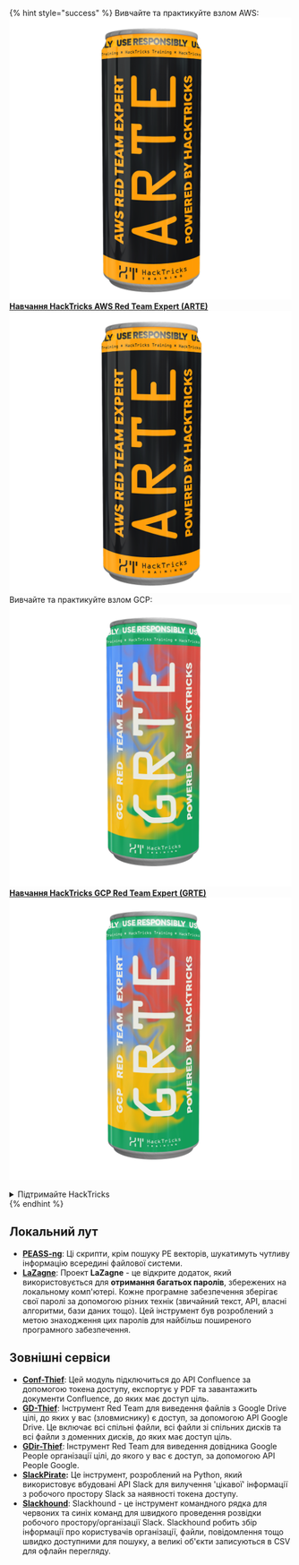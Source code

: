 {% hint style="success" %}
Вивчайте та практикуйте взлом AWS: <img src="/.gitbook/assets/arte.png" alt="" data-size="line"> [**Навчання HackTricks AWS Red Team Expert (ARTE)**](https://training.hacktricks.xyz/courses/arte) <img src="/.gitbook/assets/arte.png" alt="" data-size="line"> \
Вивчайте та практикуйте взлом GCP: <img src="/.gitbook/assets/grte.png" alt="" data-size="line"> [**Навчання HackTricks GCP Red Team Expert (GRTE)** <img src="/.gitbook/assets/grte.png" alt="" data-size="line">](https://training.hacktricks.xyz/courses/grte)

<details>

<summary>Підтримайте HackTricks</summary>

* Перевірте [**плани підписки**](https://github.com/sponsors/carlospolop)!
* **Приєднуйтесь до** 💬 [**групи Discord**](https://discord.gg/hRep4RUj7f) або [**групи telegram**](https://t.me/peass) або **слідкуйте** за нами на **Twitter** 🐦 [**@hacktricks\_live**](https://twitter.com/hacktricks\_live)**.**
* **Поширюйте хакерські трюки, надсилаючи PR до** [**HackTricks**](https://github.com/carlospolop/hacktricks) та [**HackTricks Cloud**](https://github.com/carlospolop/hacktricks-cloud) репозиторіїв GitHub.

</details>
{% endhint %}

## **Локальний лут**

* [**PEASS-ng**](https://github.com/carlospolop/PEASS-ng): Ці скрипти, крім пошуку PE векторів, шукатимуть чутливу інформацію всередині файлової системи.
* [**LaZagne**](https://github.com/AlessandroZ/LaZagne): Проект **LaZagne** - це відкрите додаток, який використовується для **отримання багатьох паролів**, збережених на локальному комп'ютері. Кожне програмне забезпечення зберігає свої паролі за допомогою різних технік (звичайний текст, API, власні алгоритми, бази даних тощо). Цей інструмент був розроблений з метою знаходження цих паролів для найбільш поширеного програмного забезпечення.

## **Зовнішні сервіси**

* [**Conf-Thief**](https://github.com/antman1p/Conf-Thief): Цей модуль підключиться до API Confluence за допомогою токена доступу, експортує у PDF та завантажить документи Confluence, до яких має доступ ціль.
* [**GD-Thief**](https://github.com/antman1p/GD-Thief): Інструмент Red Team для виведення файлів з Google Drive цілі, до яких у вас (зловмиснику) є доступ, за допомогою API Google Drive. Це включає всі спільні файли, всі файли зі спільних дисків та всі файли з доменних дисків, до яких має доступ ціль.
* [**GDir-Thief**](https://github.com/antman1p/GDir-Thief): Інструмент Red Team для виведення довідника Google People організації цілі, до якого у вас є доступ, за допомогою API People Google.
* [**SlackPirate**](https://github.com/emtunc/SlackPirate)**:** Це інструмент, розроблений на Python, який використовує вбудовані API Slack для вилучення 'цікавої' інформації з робочого простору Slack за наявності токена доступу.
* [**Slackhound**](https://github.com/BojackThePillager/Slackhound): Slackhound - це інструмент командного рядка для червоних та синіх команд для швидкого проведення розвідки робочого простору/організації Slack. Slackhound робить збір інформації про користувачів організації, файли, повідомлення тощо швидко доступними для пошуку, а великі об'єкти записуються в CSV для офлайн перегляду.
